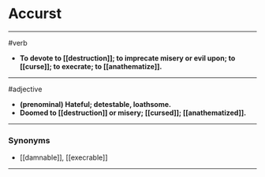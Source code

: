 # Accurst
---
#verb
- **To devote to [[destruction]]; to imprecate misery or evil upon; to [[curse]]; to execrate; to [[anathematize]].**
---
#adjective
- **(prenominal) Hateful; detestable, loathsome.**
- **Doomed to [[destruction]] or misery; [[cursed]]; [[anathematized]].**
---
### Synonyms
- [[damnable]], [[execrable]]
---
